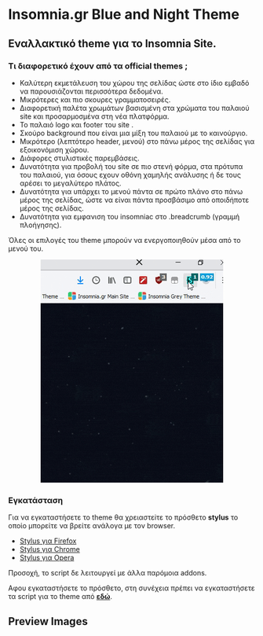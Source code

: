 # Insomnia.gr Blue and Night Theme

## Εναλλακτικό theme για το Insomnia Site.

### Τι διαφορετικό έχουν από τα official themes ;

* Καλύτερη εκμετάλευση του χώρου της σελίδας ώστε στο ίδιο εμβαδό να παρουσιάζονται περισσότερα δεδομένα.
* Μικρότερες και πιο σκουρες γραμματοσειρές.
* Διαφορετική παλέτα χρωμάτων βασισμένη στα χρώματα του παλαιού site και προσαρμοσμένα στη νέα πλατφόρμα.
* Το παλαιό logo και footer του site .
* Σκούρο background που είναι μια μίξη του παλαιού με το καινούργιο.
* Μικρότερο (λεπτότερο header, μενού) στο πάνω μέρος της σελίδας για εξοικονόμιση χώρου.
* Διάφορες στυλιστικές παρεμβάσεις.
* Δυνατότητα για προβολή του site σε πιο στενή φόρμα, στα πρότυπα του παλαιού, για όσους εχουν οθόνη χαμηλής ανάλυσης ή δε τους αρέσει το μεγαλύτερο πλάτος.
* Δυνατότητα για υπάρχει το μενού πάντα σε πρώτο πλάνο στο πάνω μέρος της σελίδας, ώστε να είναι πάντα προσβάσιμο από οποιδήποτε μέρος της σελίδας.
* Δυνατότητα για εμφανιση του insomniac στο .breadcrumb (γραμμή πλοήγησης).

Όλες οι επιλογές του theme μπορούν να ενεργοποιηθούν μέσα από το μενού του.

<p align="center">
  <img src="menu.gif"/>
</p>

### Εγκατάσταση

Για να εγκαταστήσετε το theme θα χρειαστεiτε το πρόσθετο **stylus** το οποίο μπορείτε να βρείτε ανάλογα με τον browser. 
* [Stylus για Firefox](https://addons.mozilla.org/en-US/firefox/addon/styl-us/)
* [Stylus για Chrome](https://chrome.google.com/webstore/detail/stylus/clngdbkpkpeebahjckkjfobafhncgmne)
* [Stylus για Opera](https://addons.opera.com/en-gb/extensions/details/stylus/?display=en)

Προσοχή, το script δε λειτουργεί με άλλα παρόμοια addons.

Αφου εγκαταστήσετε το πρόσθετο, στη συνέχεια πρέπει να εγκαταστήσετε τα script για το theme από [**εδώ**](https://github.com/panoc/Insomnia.gr-Blue-and-Night-Theme/raw/master/script/Insomnia.gr%20Blue%20and%20Night%20Theme.user.css).

## Preview Images

